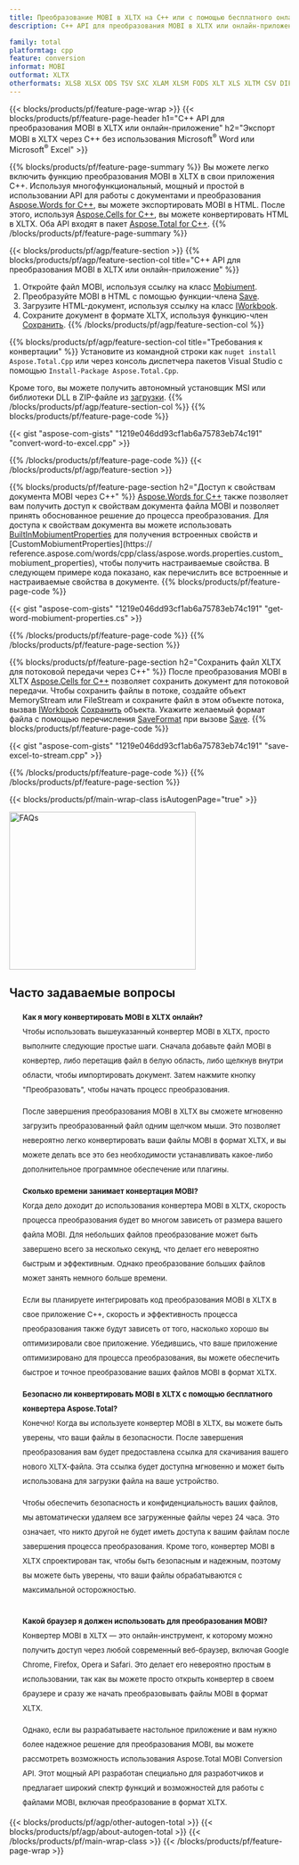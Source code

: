 ```yaml
---
title: Преобразование MOBI в XLTX на C++ или с помощью бесплатного онлайн-конвертера
description: C++ API для преобразования MOBI в XLTX или онлайн-приложение без использования Microsoft Word или Microsoft Excel или онлайн. Быстро протестируйте бесплатный онлайн-конвертер MOBI в XLTX, прежде чем интегрировать код.

family: total
platformtag: cpp
feature: conversion
informat: MOBI
outformat: XLTX
otherformats: XLSB XLSX ODS TSV SXC XLAM XLSM FODS XLT XLS XLTM CSV DIF EXCEL
---
```

{{< blocks/products/pf/feature-page-wrap >}}
{{< blocks/products/pf/feature-page-header h1="C++ API для преобразования MOBI в XLTX или онлайн-приложение" h2="Экспорт MOBI в XLTX через C++ без использования Microsoft<sup>&reg;</sup> Word или Microsoft<sup>&reg;</sup> Excel" >}}

{{% blocks/products/pf/feature-page-summary %}}
Вы можете легко включить функцию преобразования MOBI в XLTX в свои приложения C++. Используя многофункциональный, мощный и простой в использовании API для работы с документами и преобразования [Aspose.Words for C++](https://products.aspose.com/words/cpp/), вы можете экспортировать MOBI в HTML. После этого, используя [Aspose.Cells for C++](https://products.aspose.com/cells/cpp/), вы можете конвертировать HTML в XLTX. Оба API входят в пакет [Aspose.Total for C++](https://products.aspose.com/total/cpp/). 
{{% /blocks/products/pf/feature-page-summary  %}}

{{< blocks/products/pf/agp/feature-section >}}
{{% blocks/products/pf/agp/feature-section-col title="C++ API для преобразования MOBI в XLTX или онлайн-приложение" %}}
1. Откройте файл MOBI, используя ссылку на класс [Mobiument](https://reference.aspose.com/words/cpp/class/aspose.words.mobiument).
2. Преобразуйте MOBI в HTML с помощью функции-члена [Save](https://reference.aspose.com/words/cpp/class/aspose.words.mobiument#save_string_saveformat).
3. Загрузите HTML-документ, используя ссылку на класс [IWorkbook](https://reference.aspose.com/cells/cpp/class/aspose.cells.i_workbook).
4. Сохраните документ в формате XLTX, используя функцию-член [Сохранить](https://reference.aspose.com/cells/cpp/class/aspose.cells.i_workbook#a5dc7de23f7ceba76a05dc1d49f51502e).
{{% /blocks/products/pf/agp/feature-section-col %}}

{{% blocks/products/pf/agp/feature-section-col title="Требования к конвертации" %}}
Установите из командной строки как ```nuget install Aspose.Total.Cpp``` или через консоль диспетчера пакетов Visual Studio с помощью ```Install-Package Aspose.Total.Cpp```.

Кроме того, вы можете получить автономный установщик MSI или библиотеки DLL в ZIP-файле из [загрузки](https://releases.aspose.comtotal/cpp).
{{% /blocks/products/pf/agp/feature-section-col %}}
{{% blocks/products/pf/feature-page-code %}}

{{< gist "aspose-com-gists" "1219e046dd93cf1ab6a75783eb74c191" "convert-word-to-excel.cpp" >}}



{{% /blocks/products/pf/feature-page-code %}}
{{< /blocks/products/pf/agp/feature-section >}}

{{% blocks/products/pf/feature-page-section  h2="Доступ к свойствам документа MOBI через C++" %}}
[Aspose.Words for C++](https://products.aspose.com/words/cpp/) также позволяет вам получить доступ к свойствам документа файла MOBI и позволяет принять обоснованное решение до процесса преобразования. Для доступа к свойствам документа вы можете использовать [BuiltInMobiumentProperties](https://reference.aspose.com/words/cpp/class/aspose.words.properties.built_in_mobiument_properties) для получения встроенных свойств и [CustomMobiumentProperties](https:// reference.aspose.com/words/cpp/class/aspose.words.properties.custom_mobiument_properties), чтобы получить настраиваемые свойства. В следующем примере кода показано, как перечислить все встроенные и настраиваемые свойства в документе.
{{% blocks/products/pf/feature-page-code %}}

{{< gist "aspose-com-gists" "1219e046dd93cf1ab6a75783eb74c191" "get-word-mobiument-properties.cs" >}}

{{% /blocks/products/pf/feature-page-code  %}}
{{% /blocks/products/pf/feature-page-section %}}

{{% blocks/products/pf/feature-page-section  h2="Сохранить файл XLTX для потоковой передачи через C++" %}}
После преобразования MOBI в XLTX [Aspose.Cells for C++](https://products.aspose.com/cells/cpp/) позволяет сохранить документ для потоковой передачи. Чтобы сохранить файлы в потоке, создайте объект MemoryStream или FileStream и сохраните файл в этом объекте потока, вызвав [IWorkbook](https://reference.aspose.com/cells/cpp/class/aspose.cells.i_workbook) [Сохранить](https://reference.aspose.com/cells/cpp/class/aspose.cells.i_workbook#a77072cfb929787df9ad1f38b02f58349) объекта. Укажите желаемый формат файла с помощью перечисления [SaveFormat](https://reference.aspose.com/cells/cpp/namespace/aspose.cells#a11cae527e4e68f1adcac8f47ea64481a) при вызове [Save](https://reference.aspose.com/cells/cpp/class/aspose.cells.i_workbook#a77072cfb929787df9ad1f38b02f58349).
{{% blocks/products/pf/feature-page-code %}}

{{< gist "aspose-com-gists" "1219e046dd93cf1ab6a75783eb74c191" "save-excel-to-stream.cpp" >}}

{{% /blocks/products/pf/feature-page-code  %}}
{{% /blocks/products/pf/feature-page-section %}}

{{< blocks/products/pf/main-wrap-class isAutogenPage="true" >}}
<style>.howtolist li{margin-right: 0!important;line-height: 26px;position: relative;margin-bottom: 10px;font-size: 13px;list-style-type: none;}</style>
<div class="col-md-12 tl bg-gray-dark howtolist section">
  <a class="anchor" name="faqpage"></a>
  <div class="container tl dflex" itemscope="" itemtype="https://schema.org/FAQPage">
      <div class="col-md-4 howtosectiongfx">
          <img class="social-panel-hide-on-mobile" src="https://www.groupdocs.cloud/templates/brand/images/groupdocs/conversion/groupdocs_conversion-brand.png" alt="FAQs" width="335" height="283">
      </div>
      <div class="howtosection col-md-8">
          <div>
              <h2>Часто задаваемые вопросы</h2>
              <ul>
                  <li itemscope="" itemprop="mainEntity" itemtype="https://schema.org/Question">
                      <div>
                          <span itemprop="name"><b>Как я могу конвертировать MOBI в XLTX онлайн?</b></span>
                      </div>
                      <div itemscope="" itemprop="acceptedAnswer" itemtype="https://schema.org/Answer">
                          <span itemprop="text">Чтобы использовать вышеуказанный конвертер MOBI в XLTX, просто выполните следующие простые шаги. Сначала добавьте файл MOBI в конвертер, либо перетащив файл в белую область, либо щелкнув внутри области, чтобы импортировать документ. Затем нажмите кнопку "Преобразовать", чтобы начать процесс преобразования.<br />

После завершения преобразования MOBI в XLTX вы сможете мгновенно загрузить преобразованный файл одним щелчком мыши. Это позволяет невероятно легко конвертировать ваши файлы MOBI в формат XLTX, и вы можете делать все это без необходимости устанавливать какое-либо дополнительное программное обеспечение или плагины.</span>
                      </div>
                  </li>
                  <li itemscope="" itemprop="mainEntity" itemtype="https://schema.org/Question">
                      <div>
                          <span itemprop="name"><b>Сколько времени занимает конвертация MOBI?</b></span>
                      </div>
                      <div itemscope="" itemprop="acceptedAnswer" itemtype="https://schema.org/Answer">
                          <span itemprop="text">Когда дело доходит до использования конвертера MOBI в XLTX, скорость процесса преобразования будет во многом зависеть от размера вашего файла MOBI. Для небольших файлов преобразование может быть завершено всего за несколько секунд, что делает его невероятно быстрым и эффективным. Однако преобразование больших файлов может занять немного больше времени.<br />

Если вы планируете интегрировать код преобразования MOBI в XLTX в свое приложение C++, скорость и эффективность процесса преобразования также будут зависеть от того, насколько хорошо вы оптимизировали свое приложение. Убедившись, что ваше приложение оптимизировано для процесса преобразования, вы можете обеспечить быстрое и точное преобразование ваших файлов MOBI в формат XLTX.</span>
                      </div>
                  </li>
                  <li itemscope="" itemprop="mainEntity" itemtype="https://schema.org/Question">
                      <div>
                          <span itemprop="name"><b>Безопасно ли конвертировать MOBI в XLTX с помощью бесплатного конвертера Aspose.Total?</b></span>
                      </div>
                      <div itemscope="" itemprop="acceptedAnswer" itemtype="https://schema.org/Answer">
                          <span itemprop="text">Конечно! Когда вы используете конвертер MOBI в XLTX, вы можете быть уверены, что ваши файлы в безопасности. После завершения преобразования вам будет предоставлена ссылка для скачивания вашего нового XLTX-файла. Эта ссылка будет доступна мгновенно и может быть использована для загрузки файла на ваше устройство.<br />

Чтобы обеспечить безопасность и конфиденциальность ваших файлов, мы автоматически удаляем все загруженные файлы через 24 часа. Это означает, что никто другой не будет иметь доступа к вашим файлам после завершения процесса преобразования. Кроме того, конвертер MOBI в XLTX спроектирован так, чтобы быть безопасным и надежным, поэтому вы можете быть уверены, что ваши файлы обрабатываются с максимальной осторожностью.</span>
                      </div>
                  </li>                 
                  <li itemscope="" itemprop="mainEntity" itemtype="https://schema.org/Question">
                      <div>
                          <span itemprop="name"><b>Какой браузер я должен использовать для преобразования MOBI?</b></span>
                      </div>
                      <div itemscope="" itemprop="acceptedAnswer" itemtype="https://schema.org/Answer">
                          <span itemprop="text">Конвертер MOBI в XLTX — это онлайн-инструмент, к которому можно получить доступ через любой современный веб-браузер, включая Google Chrome, Firefox, Opera и Safari. Это делает его невероятно простым в использовании, так как вы можете просто открыть конвертер в своем браузере и сразу же начать преобразовывать файлы MOBI в формат XLTX.<br />

Однако, если вы разрабатываете настольное приложение и вам нужно более надежное решение для преобразования MOBI, вы можете рассмотреть возможность использования Aspose.Total MOBI Conversion API. Этот мощный API разработан специально для разработчиков и предлагает широкий спектр функций и возможностей для работы с файлами MOBI, включая преобразование в формат XLTX.</span>
                      </div>
                  </li>
              </ul>
          </div>
      </div>
  </div>
{{< blocks/products/pf/agp/other-autogen-total >}}
{{< blocks/products/pf/agp/about-autogen-total >}}
{{< /blocks/products/pf/main-wrap-class >}}
{{< /blocks/products/pf/feature-page-wrap >}}